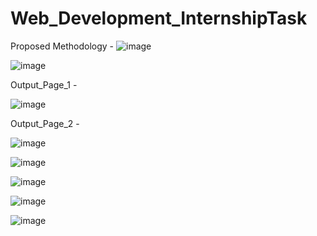 # Web_Development_InternshipTask

Proposed Methodology -
![image](https://user-images.githubusercontent.com/71064296/123556334-537b5000-d7a8-11eb-8597-b9d48a0a717c.png)

![image](https://user-images.githubusercontent.com/71064296/123556293-026b5c00-d7a8-11eb-82eb-eb75a619f9cb.png)

Output_Page_1 -

![image](https://user-images.githubusercontent.com/71064296/123556081-f03cee00-d7a6-11eb-984c-33056a096a42.png)

Output_Page_2 - 

![image](https://user-images.githubusercontent.com/71064296/123556125-1febf600-d7a7-11eb-8c4e-47bb458eae89.png)

![image](https://user-images.githubusercontent.com/71064296/123556148-3003d580-d7a7-11eb-95a8-f73daf05d5dc.png)

![image](https://user-images.githubusercontent.com/71064296/123556162-4316a580-d7a7-11eb-8d48-c318c26f215f.png)

![image](https://user-images.githubusercontent.com/71064296/123556175-51fd5800-d7a7-11eb-87b4-d2594353147d.png)

![image](https://user-images.githubusercontent.com/71064296/123556186-64779180-d7a7-11eb-8922-7a6c9fbdb745.png)
